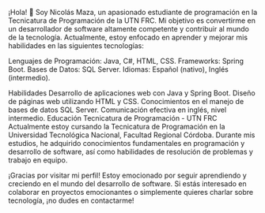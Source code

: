 ¡Hola! 👋 Soy Nicolás Maza, un apasionado estudiante de programación en la Tecnicatura de Programación de la UTN FRC. Mi objetivo es convertirme en un desarrollador de software altamente competente y contribuir al mundo de la tecnología. Actualmente, estoy enfocado en aprender y mejorar mis habilidades en las siguientes tecnologías:

Lenguajes de Programación: Java, C#, HTML, CSS.
Frameworks: Spring Boot.
Bases de Datos: SQL Server.
Idiomas: Español (nativo), Inglés (intermedio).

Habilidades
Desarrollo de aplicaciones web con Java y Spring Boot.
Diseño de páginas web utilizando HTML y CSS.
Conocimientos en el manejo de bases de datos SQL Server.
Comunicación efectiva en inglés, nivel intermedio.
Educación
Tecnicatura de Programación - UTN FRC
Actualmente estoy cursando la Tecnicatura de Programación en la Universidad Tecnológica Nacional, Facultad Regional Córdoba. Durante mis estudios, he adquirido conocimientos fundamentales en programación y desarrollo de software, así como habilidades de resolución de problemas y trabajo en equipo.

¡Gracias por visitar mi perfil! Estoy emocionado por seguir aprendiendo y creciendo en el mundo del desarrollo de software. Si estás interesado en colaborar en proyectos emocionantes o simplemente quieres charlar sobre tecnología, ¡no dudes en contactarme!







